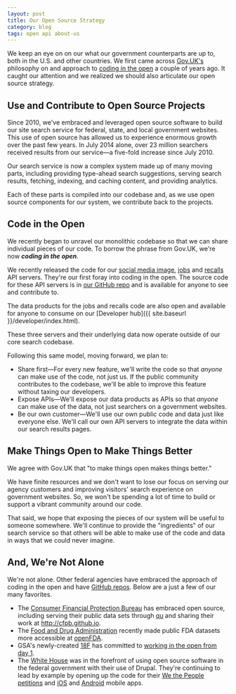 ```yaml
---
layout: post
title: Our Open Source Strategy
category: blog
tags: open api about-us
---
```


We keep an eye on on our what our government counterparts are up to, both in the U.S. and other countries. We first came across [Gov.UK's](https://www.gov.uk) philosophy on and approach to [coding in the open](http://digital.cabinetoffice.gov.uk/2012/10/12/coding-in-the-open) a couple of years ago. It caught our attention and we realized we should also articulate our open source strategy.

## Use and Contribute to Open Source Projects

Since 2010, we've embraced and leveraged open source software to build our site search service for federal, state, and local government websites. This use of open source has allowed us to experience enormous growth over the past few years. In July 2014 alone, over 23 million searchers received results from our service&mdash;a five-fold increase since July 2010.

Our search service is now a complex system made up of many moving parts, including providing type-ahead search suggestions, serving search results, fetching, indexing, and caching content, and providing analytics.

Each of these parts is compiled into our codebase and, as we use open source components for our system, we contribute back to the projects.

## Code in the Open

We recently began to unravel our monolithic codebase so that we can share individual pieces of our code. To borrow the phrase from Gov.UK, we're now ***coding in the open***. 

We recently released the code for our [social media image](https://github.com/gsa/oasis), [jobs](https://github.com/GSA/jobs_api) and [recalls](https://github.com/GSA/recalls_api) API servers. They're our first foray into coding in the open. The source code for these API servers is in [our GitHub repo](https://github.com/GSA) and is available for anyone to see and contribute to. 

The data products for the jobs and recalls code are also open and available for anyone to consume on our [Developer hub]({{ site.baseurl }}/developer/index.html).

These three servers and their underlying data now operate outside of our core search codebase.

Following this same model, moving forward, we plan to:

* Share first&mdash;For every new feature, we'll write the code so that *anyone* can make use of the code, not just us. If the public community contributes to the codebase, we'll be able to improve this feature without taxing our developers.
* Expose APIs&mdash;We'll expose our data products as APIs so that *anyone* can make use of the data, not just searchers on a government websites.
* Be our own customer&mdash;We'll use our own public code and data just like everyone else. We'll call our own API servers to integrate the data within our search results pages.

## Make Things Open to Make Things Better

We agree with Gov.UK that "to make things open makes things better." 

We have finite resources and we don't want to lose our focus on serving our agency customers and improving visitors' search experience on government websites. So, we won't be spending a lot of time to build or support a vibrant community around our code.

That said, we hope that exposing the pieces of our system will be useful to someone somewhere. We'll continue to provide the "ingredients" of our search service so that others will be able to make use of the code and data in ways that we could never imagine.

## And, We're Not Alone

We're not alone. Other federal agencies have embraced the approach of coding in the open and have [GitHub repos](http://gsa.github.io/federal-open-source-repos). Below are a just a few of our many favorites.

* The [Consumer Financial Protection Bureau](http://www.cfpb.gov) has embraced open source, including serving their public data sets through [qu](https://github.com/cfpb/qu) and sharing their work at <http://cfpb.github.io>.
* The [Food and Drug Administration](http://www.fda.gov) recently made public FDA datasets more accessible at [openFDA](https://open.fda.gov).
* GSA's newly-created [18F](https://18f.gsa.gov) has committed to [working in the open from day 1](http://18fblog.tumblr.com/post/93415834296/working-in-public-from-day-1).
* The [White House](http://www.whitehouse.gov) was in the forefront of using open source software in the federal government with their use of Drupal. They're continuing to lead by example by opening up the code for their [We the People petitions](https://github.com/WhiteHouse/petitions) and [iOS](https://github.com/WhiteHouse/wh-app-ios) and [Android](https://github.com/WhiteHouse/wh-app-android) mobile apps.